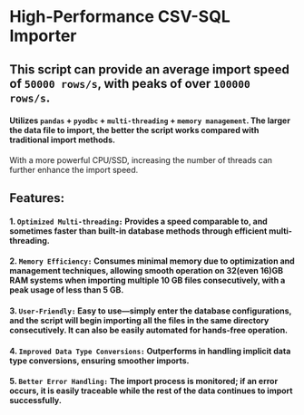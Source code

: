 # High-Performance CSV-SQL Importer
## This script can provide an average import speed of `50000 rows/s`, with peaks of over `100000 rows/s`.
#### Utilizes `pandas` + `pyodbc` + `multi-threading` + `memory management`. The larger the data file to import, the better the script works compared with traditional import methods.
With a more powerful CPU/SSD, increasing the number of threads can further enhance the import speed.
## Features:
#### 1. `Optimized Multi-threading:` Provides a speed comparable to, and sometimes faster than built-in database methods through efficient multi-threading.
#### 2. `Memory Efficiency:` Consumes minimal memory due to optimization and management techniques, allowing smooth operation on 32(even 16)GB RAM systems when importing multiple 10 GB files consecutively, with a peak usage of less than 5 GB.
#### 3. `User-Friendly:` Easy to use—simply enter the database configurations, and the script will begin importing all the files in the same directory consecutively. It can also be easily automated for hands-free operation.
#### 4. `Improved Data Type Conversions:` Outperforms in handling implicit data type conversions, ensuring smoother imports.
#### 5. `Better Error Handling:` The import process is monitored; if an error occurs, it is easily traceable while the rest of the data continues to import successfully.

